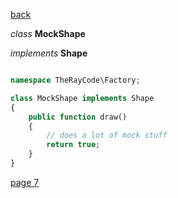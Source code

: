[back](./page05.md)

*class* **MockShape**

*implements* **Shape**


```php

namespace TheRayCode\Factory;

class MockShape implements Shape
{
    public function draw()
    {
        // does a lot of mock stuff
        return true;
    }
}

```

[page 7](./page07.md)
